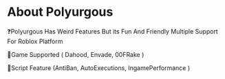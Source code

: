 # About Polyurgous
❓Polyurgous Has Weird Features But its Fun And Friendly Multiple Support For Roblox Platform 


🚀Game Supported ( Dahood, Envade, 00FRake )

📝Script Feature (AntiBan,  AutoExecutions,  IngamePerformance )
